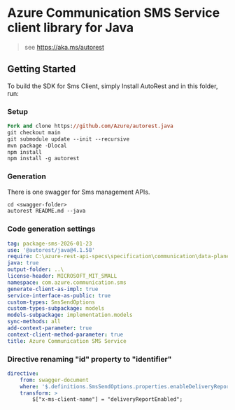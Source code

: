 # Azure Communication SMS Service client library for Java

> see https://aka.ms/autorest
## Getting Started

To build the SDK for Sms Client, simply Install AutoRest and in this folder, run:

### Setup
```ps
Fork and clone https://github.com/Azure/autorest.java
git checkout main
git submodule update --init --recursive
mvn package -Dlocal
npm install
npm install -g autorest
```

### Generation

There is one swagger for Sms management APIs.

```ps
cd <swagger-folder>
autorest README.md --java
```

### Code generation settings
``` yaml
tag: package-sms-2026-01-23
use: '@autorest/java@4.1.58'
require: C:\azure-rest-api-specs\specification\communication\data-plane\Sms\readme.md
java: true
output-folder: ..\
license-header: MICROSOFT_MIT_SMALL	
namespace: com.azure.communication.sms	
generate-client-as-impl: true
service-interface-as-public: true
custom-types: SmsSendOptions
custom-types-subpackage: models
models-subpackage: implementation.models
sync-methods: all
add-context-parameter: true
context-client-method-parameter: true
title: Azure Communication SMS Service
```
### Directive renaming "id" property to "identifier"
``` yaml
directive:
    from: swagger-document
    where: '$.definitions.SmsSendOptions.properties.enableDeliveryReport'
    transform: >
        $["x-ms-client-name"] = "deliveryReportEnabled";
```
